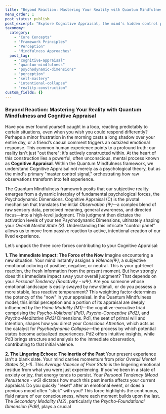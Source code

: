 ```yaml
---
title: "Beyond Reaction: Mastering Your Reality with Quantum Mindfulness and Cognitive Appraisal"
menu_order: 1
post_status: publish
post_excerpt: "Explore Cognitive Appraisal, the mind's hidden control panel, and discover how Quantum Mindfulness empowers you to actively shape your emotional responses and perceived reality. Learn to transform passive reactions into intentional creation, moving beyond automatic patterns to conscious self-mastery."
taxonomy:
  category:
    - "Core Concepts"
    - "Framework Principles"
    - "Perception"
    - "Mindfulness Approaches"
  post_tag:
    - "cognitive-appraisal"
    - "quantum-mindfulness"
    - "psychodynamic-dimensions"
    - "perception"
    - "self-mastery"
    - "intentional-collapse"
    - "reality-construction"
custom_fields: {}
---
```


### Beyond Reaction: Mastering Your Reality with Quantum Mindfulness and Cognitive Appraisal

Have you ever found yourself caught in a loop, reacting predictably to certain situations, even when you wish you could respond differently? Perhaps a minor frustration in the morning casts a long shadow over your entire day, or a friend’s casual comment triggers an outsized emotional response. This common human experience points to a profound truth: our reality isn't just "out there"; it's actively constructed within. At the heart of this construction lies a powerful, often unconscious, mental process known as **Cognitive Appraisal**. Within the Quantum Mindfulness framework, we understand Cognitive Appraisal not merely as a psychological theory, but as the mind's primary "master control signal," orchestrating how raw observations transform into felt experience.

The Quantum Mindfulness framework posits that our subjective reality emerges from a dynamic interplay of fundamental psychological forces, the Psychodynamic Dimensions. Cognitive Appraisal (C) is the pivotal mechanism that translates the initial *Observation (Ψ)*—a complex blend of raw sensory data, perceived meaning, general awareness, and directed focus—into a high-level judgment. This judgment then dictates the activation levels of your ten Psychodynamic Dimensions, ultimately shaping your *Overall Mental State (S)*. Understanding this intricate "control panel" allows us to move from passive reaction to active, intentional creation of our lived experience.

Let’s unpack the three core forces contributing to your Cognitive Appraisal:

**1. The Immediate Impact: The Force of the Now**
Imagine encountering a new situation. Your mind instantly assigns a *Valence(Ψ)*, a subjective emotional coloring of positive, negative, or neutral. This is your gut-level reaction, the fresh information from the present moment. But how strongly does this immediate impact sway your overall judgment? That depends on your *Personal Tendency (Reactivity - wΨ)*. Are you someone whose emotional landscape is easily swayed by new stimuli, or do you possess a more stable, less reactive temperament? This weighting factor determines the potency of the "now" in your appraisal. In the Quantum Mindfulness model, this initial perception and a portion of its appraisal are deeply influenced by the *Prime Modality (M1)*—the cognitive-executive triad comprising the *Psycho-Volitional (Pd1)*, *Psycho-Conceptive (Pd2)*, and *Psycho-Meditative (Pd3)* Dimensions. Pd1, the seat of primal will and intention, shapes how you direct your *Conscious Attention*, which acts as the catalyst for *Psychodynamic Collapse*—the process by which potential states become actualized experiences. Pd2 offers intuitive insights, while Pd3 brings structure and analysis to the immediate observation, contributing to that initial valence.

**2. The Lingering Echoes: The Inertia of the Past**
Your present experience isn't a blank slate. Your mind carries momentum from prior *Overall Mental States (S_t-1)*. This *Average Valence of Prior State* is the lingering emotional residue from what you were just experiencing. If you've been in a state of anxiety or joy, that energy tends to persist. Your *Personal Tendency (Mood Persistence - wS)* dictates how much this past inertia affects your current appraisal. Do you quickly "reset" after an emotional event, or does a previous mood often "stick" with you? This force highlights the continuous, fluid nature of our consciousness, where each moment builds upon the last. The *Secondary Modality (M2)*, particularly the *Psycho-Foundational Dimension (Pd9)*, plays a crucial